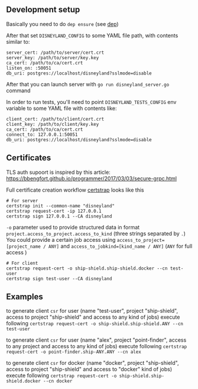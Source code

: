 
Development setup
---

Basically you need to do `dep ensure` (see [dep](https://github.com/golang/dep))

After that set `DISNEYLAND_CONFIG` to some YAML file path, with contents similar to:

```
server_cert: /path/to/server/cert.crt
server_key: /path/to/server/key.key
ca_cert: /path/to/ca/cert.crt
listen_on: :50051
db_uri: postgres://localhost/disneyland?sslmode=disable
```

After that you can launch server with `go run disneyland_server.go` command

In order to run tests, you'll need to point `DISNEYLAND_TESTS_CONFIG` env variable to some YAML file with contents like:
```
client_cert: /path/to/client/cert.crt
client_key: /path/to/client/key.key
ca_cert: /path/to/ca/cert.crt
connect_to: 127.0.0.1:50051
db_uri: postgres://localhost/disneyland?sslmode=disable
```


Certificates
---

TLS auth supoort is inspired by this article: https://bbengfort.github.io/programmer/2017/03/03/secure-grpc.html

Full certificate creation workflow [certstrap](https://github.com/square/certstrap) looks like this
```
# For server
certstrap init --common-name "disneyland"
certstrap request-cert -ip 127.0.0.1
certstrap sign 127.0.0.1 --CA disneyland
```
`-o` parameter used to provide structured data in format `project.access_to_project.access_to_kind` (three strings separated by `.`)
You could provide a certain job access using `access_to_project=[project_name / ANY]` and `access_to_jobkind=[kind_name / ANY]` (`ANY` for full access )
```
# For client
certstrap request-cert -o ship-shield.ship-shield.docker --cn test-user
certstrap sign test-user --CA disneyland
```
Examples
---

to generate client `csr` for user (name "test-user", project "ship-shield", access to project "ship-shield" and access to any kind of jobs) execute following
`certstrap request-cert -o ship-shield.ship-shield.ANY --cn test-user`

to generate client `csr` for user (name "alex", project "point-finder", access to any project and access to any kind of jobs) execute following
`certstrap request-cert -o point-finder.ship-ANY.ANY --cn alex`

to generate client `csr` for docker (name "docker", project "ship-shield", access to project "ship-shield" and access to "docker" kind of jobs) execute following
`certstrap request-cert -o ship-shield.ship-shield.docker --cn docker`
